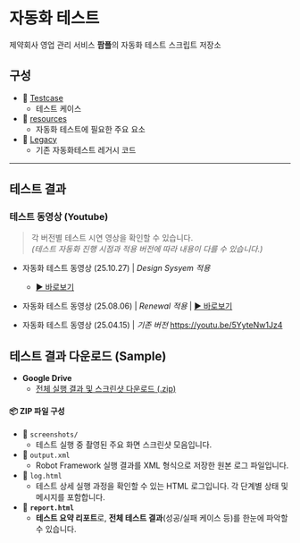 
# 자동화 테스트
제약회사 영업 관리 서비스 **팜플**의 자동화 테스트 스크립트 저장소

## 구성
- 📂 [Testcase](./Testcase)
  - 테스트 케이스
- 📂 [resources](./resources)
  - 자동화 테스트에 필요한 주요 요소
- 📂 [Legacy](./Legacy)
  - 기존 자동화테스트 레거시 코드

---

## 테스트 결과
###  테스트 동영상 (Youtube)
> 각 버전별 테스트 시연 영상을 확인할 수 있습니다.  
> *(테스트 자동화 진행 시점과 적용 버전에 따라 내용이 다를 수 있습니다.)*


- 자동화 테스트 동영상 (25.10.27) | *Design Sysyem 적용*
  - [▶️ 바로보기](https://youtu.be/e3fbpIVPqks)

- 자동화 테스트 동영상 (25.08.06) | *Renewal 적용* | [▶️ 바로보기](https://youtu.be/KU7lC9yqJbI)

- 자동화 테스트 동영상 (25.04.15) | *기존 버전*
  https://youtu.be/5YyteNw1Jz4


## 테스트 결과 다운로드 (Sample)
- **Google Drive**
  - [전체 실행 결과 및 스크린샷 다운로드 (.zip)](https://drive.google.com/drive/folders/1DHx_hG_0kR07e8FNK_DZIVcNYrUpTyi0)

#### 📦 ZIP 파일 구성
- 📁 `screenshots/`  
  - 테스트 실행 중 촬영된 주요 화면 스크린샷 모음입니다.
- 📄 `output.xml`  
  - Robot Framework 실행 결과를 XML 형식으로 저장한 원본 로그 파일입니다.
- 📄 `log.html`  
  - 테스트 상세 실행 과정을 확인할 수 있는 HTML 로그입니다. 각 단계별 상태 및 메시지를 포함합니다.
- 📄 **`report.html`**  
  - **테스트 요약 리포트**로, **전체 테스트 결과**(성공/실패 케이스 등)를 한눈에 파악할 수 있습니다.